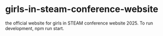# girls-in-steam-conference-website

the official website for girls in STEAM conference website 2025.
To run development, npm run start.
